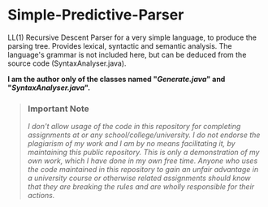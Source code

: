 # Simple-Predictive-Parser
LL(1) Recursive Descent Parser for a very simple language, to produce the parsing tree. Provides lexical, syntactic and semantic analysis.
The language's grammar is not included here, but can be deduced from the source code (SyntaxAnalyser.java).

**I am the author only of the classes named "*Generate.java*" and "*SyntaxAnalyser.java*".**

>### Important Note
>*I don't allow usage of the code in this repository for completing assignments at or any school/college/university. I do not endorse the plagiarism of my work and I am by no means facilitating it, by maintaining this public repository. This is only a demonstration of my own work, which I have done in my own free time. Anyone who uses the code maintained in this repository to gain an unfair advantage in a university course or otherwise related assignments should know that they are breaking the rules and are wholly responsible for their actions.*
